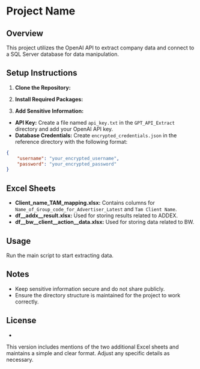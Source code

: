 # Project Name

## Overview

This project utilizes the OpenAI API to extract company data and connect to a SQL Server database for data manipulation.

## Setup Instructions

1. **Clone the Repository:**

2. **Install Required Packages:**

3. **Add Sensitive Information:**
- **API Key:** Create a file named `api_key.txt` in the `GPT_API_Extract` directory and add your OpenAI API key.
- **Database Credentials:** Create `encrypted_credentials.json` in the reference directory with the following format:
```json
{
    "username": "your_encrypted_username",
    "password": "your_encrypted_password"
}
```
## Excel Sheets

- **Client_name_TAM_mapping.xlsx:** Contains columns for `Name_of_Group_code_for_Advertiser_Latest` and `Tam Client Name`.
- **df__addx__result.xlsx:** Used for storing results related to ADDEX.
- **df__bw__client__action__data.xlsx:** Used for storing data related to BW.

## Usage

Run the main script to start extracting data.

## Notes

- Keep sensitive information secure and do not share publicly.
- Ensure the directory structure is maintained for the project to work correctly.

## License

-
This version includes mentions of the two additional Excel sheets and maintains a simple and clear format. Adjust any specific details as necessary.

